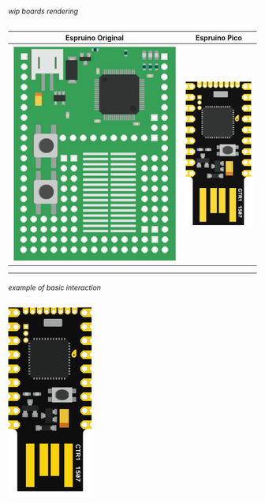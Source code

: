 ###### wip boards rendering
<!-- ![Espruino Pico](https://cdn.rawgit.com/stephaneAG/Espruino_tests/master/EspruinoMimetism/Pico.svg) -->
| Espruino Original | Espruino Pico |
| ----------------- | ------------- |
|![Espruino Original](https://raw.githubusercontent.com/stephaneAG/Espruino_tests/master/EspruinoMimetism/Espruino.png)|![Espruino Pico](https://raw.githubusercontent.com/stephaneAG/Espruino_tests/master/EspruinoMimetism/Pico.png)|

----

###### example of basic interaction
![interactive Pico](https://raw.githubusercontent.com/stephaneAG/Espruino_tests/master/EspruinoMimetism/interactivePico.gif)

